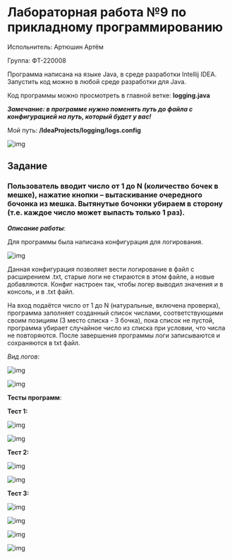# Лабораторная работа №9 по прикладному программированию
Испольнитель: Артюшин Артём

Группа: ФТ-220008

Программа написана на языке Java, в среде разработки Intellij IDEA. Запустить код можно в любой среде разработки для Java.

Код программы можно просмотреть в главной ветке: **logging.java**

___Замечание: в программе нужно поменять путь до файла с конфигурацией на путь, который будет у вас!___

Мой путь: **/IdeaProjects/logging/logs.config**

![img](https://github.com/A1r3t0/loggingJava/blob/main/Снимок%20экрана%202023-11-19%20в%2000.52.08.png)

## Задание
### Пользователь вводит число от 1 до N (количество бочек в мешке), нажатие кнопки – вытаскивание очередного бочонка из мешка. Вытянутые бочонки убираем в сторону (т.е. каждое число может выпасть только 1 раз). 

___Описание работы___:

Для программы была написана конфигурация для логирования. 

![img](https://github.com/A1r3t0/loggingJava/blob/main/Снимок%20экрана%202023-11-19%20в%2000.52.19.png)

Данная конфигурация позволяет вести логирование в файл с расширением .txt, старые логи не стираются в этом файле, а новые добавляются. Конфиг настроен так, чтобы логер выводил значения и в консоль, и в .txt файл.

На вход подаётся число от 1 до N (натуральные, включена проверка), программа заполняет созданный список числами, соответствующими своим позициям (3 место списка - 3 бочка), пока список не пустой, программа убирает случайное число из списка при условии, что числа не повторяются. После завершения программы логи записываются и сохраняются в txt файл.

_Вид логов_: 

![img](https://github.com/A1r3t0/loggingJava/blob/main/Снимок%20экрана%202023-11-19%20в%2000.53.23.png)

![img](https://github.com/A1r3t0/loggingJava/blob/main/Снимок%20экрана%202023-11-19%20в%2000.53.31.png)


__Тесты программ__:

**Тест 1:**

![img](https://github.com/A1r3t0/loggingJava/blob/main/Снимок%20экрана%202023-11-19%20в%2000.42.43.png)

![img](https://github.com/A1r3t0/loggingJava/blob/main/Снимок%20экрана%202023-11-19%20в%2000.42.59.png)

**Тест 2:**

![img](https://github.com/A1r3t0/loggingJava/blob/main/Снимок%20экрана%202023-11-19%20в%2000.50.26.png)

![img](https://github.com/A1r3t0/loggingJava/blob/main/Снимок%20экрана%202023-11-19%20в%2000.50.39.png)

**Тест 3:**

![img](https://github.com/A1r3t0/loggingJava/blob/main/Снимок%20экрана%202023-11-19%20в%2000.51.16.png)

![img](https://github.com/A1r3t0/loggingJava/blob/main/Снимок%20экрана%202023-11-19%20в%2000.51.25.png)

![img](https://github.com/A1r3t0/loggingJava/blob/main/Снимок%20экрана%202023-11-19%20в%2000.51.38.png)

![img](https://github.com/A1r3t0/loggingJava/blob/main/Снимок%20экрана%202023-11-19%20в%2000.51.47.png)
